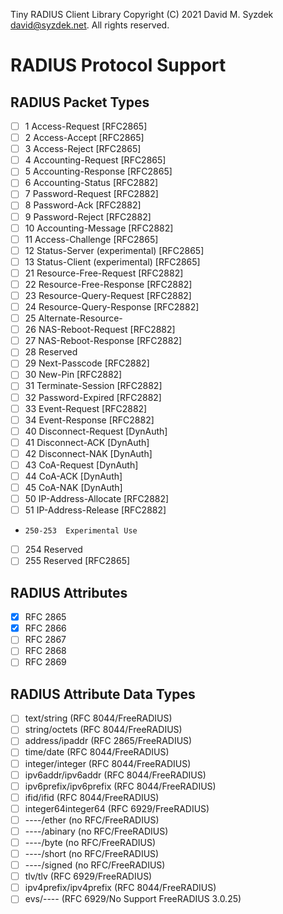 
Tiny RADIUS Client Library
Copyright (C) 2021 David M. Syzdek <david@syzdek.net>.
All rights reserved.

RADIUS Protocol Support
=======================

RADIUS Packet Types
-------------------

   * [ ]   1      Access-Request               [RFC2865]
   * [ ]   2      Access-Accept                [RFC2865]
   * [ ]   3      Access-Reject                [RFC2865]
   * [ ]   4      Accounting-Request           [RFC2865]
   * [ ]   5      Accounting-Response          [RFC2865]
   * [ ]   6      Accounting-Status            [RFC2882]
   * [ ]   7      Password-Request             [RFC2882]
   * [ ]   8      Password-Ack                 [RFC2882]
   * [ ]   9      Password-Reject              [RFC2882]
   * [ ]  10      Accounting-Message           [RFC2882]
   * [ ]  11      Access-Challenge             [RFC2865]
   * [ ]  12      Status-Server (experimental) [RFC2865]
   * [ ]  13      Status-Client (experimental) [RFC2865]
   * [ ]  21      Resource-Free-Request        [RFC2882]
   * [ ]  22      Resource-Free-Response       [RFC2882]
   * [ ]  23      Resource-Query-Request       [RFC2882]
   * [ ]  24      Resource-Query-Response      [RFC2882]
   * [ ]  25      Alternate-Resource-
   * [ ]  26      NAS-Reboot-Request           [RFC2882]
   * [ ]  27      NAS-Reboot-Response          [RFC2882]
   * [ ]  28      Reserved
   * [ ]  29      Next-Passcode                [RFC2882]
   * [ ]  30      New-Pin                      [RFC2882]
   * [ ]  31      Terminate-Session            [RFC2882]
   * [ ]  32      Password-Expired             [RFC2882]
   * [ ]  33      Event-Request                [RFC2882]
   * [ ]  34      Event-Response               [RFC2882]
   * [ ]  40      Disconnect-Request           [DynAuth]
   * [ ]  41      Disconnect-ACK               [DynAuth]
   * [ ]  42      Disconnect-NAK               [DynAuth]
   * [ ]  43      CoA-Request                  [DynAuth]
   * [ ]  44      CoA-ACK                      [DynAuth]
   * [ ]  45      CoA-NAK                      [DynAuth]
   * [ ]  50      IP-Address-Allocate          [RFC2882]
   * [ ]  51      IP-Address-Release           [RFC2882]
   *     250-253  Experimental Use
   * [ ] 254      Reserved
   * [ ] 255      Reserved                     [RFC2865]

RADIUS Attributes
-----------------

   * [x] RFC 2865
   * [x] RFC 2866
   * [ ] RFC 2867
   * [ ] RFC 2868
   * [ ] RFC 2869

RADIUS Attribute Data Types
---------------------------

   * [ ] text/string             (RFC 8044/FreeRADIUS)
   * [ ] string/octets           (RFC 8044/FreeRADIUS)
   * [ ] address/ipaddr          (RFC 2865/FreeRADIUS)
   * [ ] time/date               (RFC 8044/FreeRADIUS)
   * [ ] integer/integer         (RFC 8044/FreeRADIUS)
   * [ ] ipv6addr/ipv6addr       (RFC 8044/FreeRADIUS)
   * [ ] ipv6prefix/ipv6prefix   (RFC 8044/FreeRADIUS)
   * [ ] ifid/ifid               (RFC 8044/FreeRADIUS)
   * [ ] integer64integer64      (RFC 6929/FreeRADIUS)
   * [ ] ----/ether              (no RFC/FreeRADIUS)
   * [ ] ----/abinary            (no RFC/FreeRADIUS)
   * [ ] ----/byte               (no RFC/FreeRADIUS)
   * [ ] ----/short              (no RFC/FreeRADIUS)
   * [ ] ----/signed             (no RFC/FreeRADIUS)
   * [ ] tlv/tlv                 (RFC 6929/FreeRADIUS)
   * [ ] ipv4prefix/ipv4prefix   (RFC 8044/FreeRADIUS)
   * [ ] evs/----                (RFC 6929/No Support FreeRADIUS 3.0.25)
